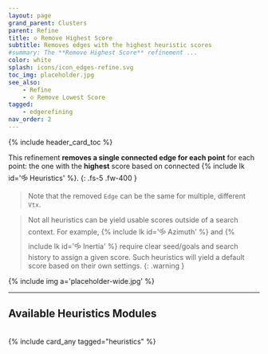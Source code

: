 ```yaml
---
layout: page
grand_parent: Clusters
parent: Refine
title: 🝔 Remove Highest Score
subtitle: Removes edges with the highest heuristic scores
#summary: The **Remove Highest Score** refinement ...
color: white
splash: icons/icon_edges-refine.svg
toc_img: placeholder.jpg
see_also:
    - Refine
    - 🝔 Remove Lowest Score
tagged: 
    - edgerefining
nav_order: 2
---
```


{% include header_card_toc %}

This refinement **removes a single connected edge for each point** for each point: the one with the **highest** score based on connected {% include lk id='🝰 Heuristics' %}.
{: .fs-5 .fw-400 } 

>Note that the removed `Edge` can be the same for multiple, different `Vtx`.

>Not all heuristics can be yield usable scores outside of a search context. For example, {% include lk id='🝰 Azimuth' %} and {% include lk id='🝰 Inertia' %} require clear seed/goals and search history to assign a given score. Such heuristics will yield a default score based on their own settings.
{: .warning }

{% include img a='placeholder-wide.jpg' %}

---
## Available Heuristics Modules
<br>
{% include card_any tagged="heuristics" %}
